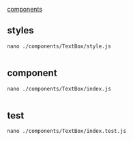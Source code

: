 [components](https://reactnative.dev/docs/alert)


## styles
`nano ./components/TextBox/style.js`
```js

```


## component
`nano ./components/TextBox/index.js`
```js

```


## test
`nano ./components/TextBox/index.test.js`
```js

```
